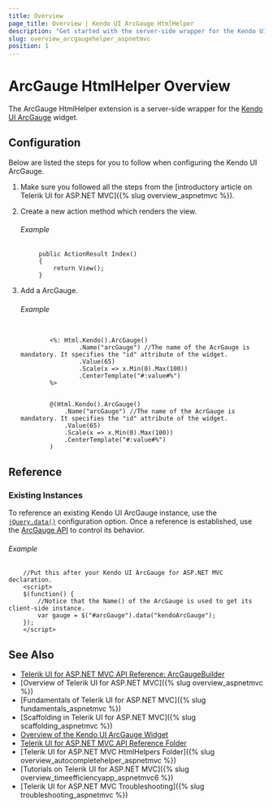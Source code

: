 ```yaml
---
title: Overview
page_title: Overview | Kendo UI ArcGauge HtmlHelper
description: "Get started with the server-side wrapper for the Kendo UI ArcGauge widget for ASP.NET MVC."
slug: overview_arcgaugehelper_aspnetmvc
position: 1
---
```


# ArcGauge HtmlHelper Overview

The ArcGauge HtmlHelper extension is a server-side wrapper for the [Kendo UI ArcGauge](http://docs.telerik.com/kendo-ui/api/javascript/dataviz/ui/arcgauge) widget.

## Configuration

Below are listed the steps for you to follow when configuring the Kendo UI ArcGauge.

1. Make sure you followed all the steps from the [introductory article on Telerik UI for ASP.NET MVC]({% slug overview_aspnetmvc %}).

1. Create a new action method which renders the view.

    ###### Example

            public ActionResult Index()
            {
                return View();
            }

1. Add a ArcGauge.

    ###### Example

    ```tab-ASPX

            <%: Html.Kendo().ArcGauge()
                    .Name("arcGauge") //The name of the AcrGauge is mandatory. It specifies the "id" attribute of the widget.
                    .Value(65)
                    .Scale(x => x.Min(0).Max(100))
                    .CenterTemplate("#:value#%")
            %>
    ```
    ```tab-Razor

            @(Html.Kendo().ArcGauge()
                .Name("arcGauge") //The name of the AcrGauge is mandatory. It specifies the "id" attribute of the widget.
                .Value(65)
                .Scale(x => x.Min(0).Max(100))
                .CenterTemplate("#:value#%")
            )
    ```

## Reference

### Existing Instances

To reference an existing Kendo UI ArcGauge instance, use the [`jQuery.data()`](http://api.jquery.com/jQuery.data/) configuration option. Once a reference is established, use the [ArcGauge API](http://docs.telerik.com/kendo-ui/api/javascript/dataviz/ui/arcgauge#methods) to control its behavior.

###### Example

        //Put this after your Kendo UI ArcGauge for ASP.NET MVC declaration.
        <script>
        $(function() {
            //Notice that the Name() of the ArcGauge is used to get its client-side instance.
            var gauge = $("#arcGauge").data("kendoArcGauge");
        });
        </script>

## See Also

* [Telerik UI for ASP.NET MVC API Reference: ArcGaugeBuilder](http://docs.telerik.com/aspnet-mvc/api/Kendo.Mvc.UI.Fluent/ArcGaugeBuilder)
* [Overview of Telerik UI for ASP.NET MVC]({% slug overview_aspnetmvc %})
* [Fundamentals of Telerik UI for ASP.NET MVC]({% slug fundamentals_aspnetmvc %})
* [Scaffolding in Telerik UI for ASP.NET MVC]({% slug scaffolding_aspnetmvc %})
* [Overview of the Kendo UI ArcGauge Widget](http://docs.telerik.com/kendo-ui/controls/gauges/arcgauge/overview)
* [Telerik UI for ASP.NET MVC API Reference Folder](http://docs.telerik.com/aspnet-mvc/api/Kendo.Mvc/AggregateFunction)
* [Telerik UI for ASP.NET MVC HtmlHelpers Folder]({% slug overview_autocompletehelper_aspnetmvc %})
* [Tutorials on Telerik UI for ASP.NET MVC]({% slug overview_timeefficiencyapp_aspnetmvc6 %})
* [Telerik UI for ASP.NET MVC Troubleshooting]({% slug troubleshooting_aspnetmvc %})
